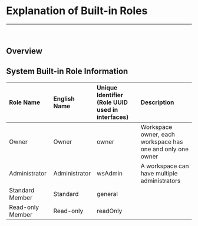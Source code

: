 # Explanation of Built-in Roles

---

<br />

## Overview



## System Built-in Role Information

| Role Name        | English Name     | Unique Identifier (Role UUID used in interfaces)  | Description        |
|:----------------|:-----------------|:-------------------------------------------------|:-------------------|
| Owner | Owner | owner | Workspace owner, each workspace has one and only one owner |
| Administrator | Administrator | wsAdmin | A workspace can have multiple administrators |
| Standard Member  | Standard | general | |
| Read-only Member   | Read-only | readOnly | |